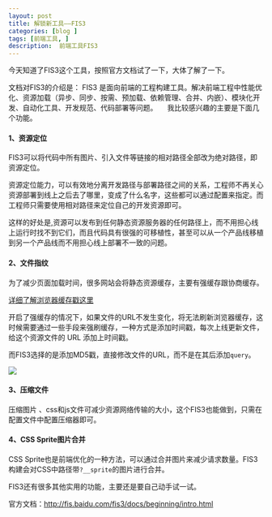 ```yaml
---
layout: post
title: 解锁新工具——FIS3
categories: [blog ]
tags: [前端工具, ]
description:  前端工具FIS3
---
```


今天知道了FIS3这个工具，按照官方文档试了一下，大体了解了一下。

文档对FIS3的介绍是：
    FIS3 是面向前端的工程构建工具。解决前端工程中性能优化、资源加载（异步、同步、按需、预加载、依赖管理、合并、内嵌）、模块化开发、自动化工具、开发规范、代码部署等问题。
    
我比较感兴趣的主要是下面几个功能。

#### 1、资源定位

FIS3可以将代码中所有图片、引入文件等链接的相对路径全部改为绝对路径，即资源定位。

资源定位能力，可以有效地分离开发路径与部署路径之间的关系，工程师不再关心资源部署到线上之后去了哪里，变成了什么名字，这些都可以通过配置来指定。而工程师只需要使用相对路径来定位自己的开发资源即可。

这样的好处是,资源可以发布到任何静态资源服务器的任何路径上，而不用担心线上运行时找不到它们，而且代码具有很强的可移植性，甚至可以从一个产品线移植到另一个产品线而不用担心线上部署不一致的问题。

#### 2、文件指纹

为了减少页面加载时间，很多网站会将静态资源缓存，主要有强缓存跟协商缓存。

[详细了解浏览器缓存戳这里](http://www.cnblogs.com/lyzg/p/5125934.html)

开启了强缓存的情况下，如果文件的URL不发生变化，将无法刷新浏览器缓存，这时候需要通过一些手段来强刷缓存，一种方式是添加时间戳，每次上线更新文件，给这个资源文件的 URL 添加上时间戳。

而FIS3选择的是添加MD5戳，直接修改文件的URL，而不是在其后添加```query```。

<img src="http://ohhuvbasf.bkt.clouddn.com/demo-hash-css-diff_30c2195.png" />


#### 3、压缩文件

压缩图片 、css和js文件可减少资源网络传输的大小，这个FIS3也能做到，只需在配置文件中配置压缩器即可。

#### 4、CSS Sprite图片合并

CSS Sprite也是前端优化的一种方法，可以通过合并图片来减少请求数量。FIS3构建会对CSS中路径带```?__sprite```的图片进行合并。

FIS3还有很多其他实用的功能，主要还是要自己动手试一试。

官方文档：<http://fis.baidu.com/fis3/docs/beginning/intro.html>
